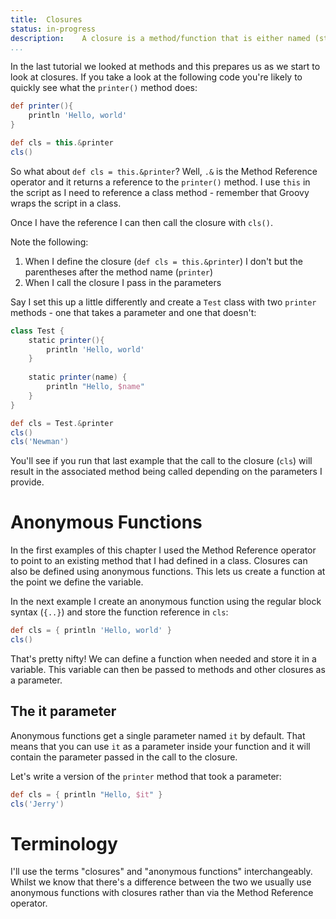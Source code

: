 ```yaml
---
title:	Closures
status:	in-progress
description:	A closure is a method/function that is either named (stored in a variable) or anonymous (passed directly to a method).
...
```


In the last tutorial we looked at methods and this prepares us as we start to look at closures. If you take a look at the following code you're likely to quickly see what the `printer()` method does:

```groovy
def printer(){
    println 'Hello, world'
}

def cls = this.&printer
cls()
```

So what about `def cls = this.&printer`? Well, `.&` is the Method Reference operator and it returns a reference to the `printer()` method. I use `this` in the script as I need to reference a class method - remember that Groovy wraps the script in a class.

Once I have the reference I can then call the closure with `cls()`.

Note the following:

1. When I define the closure (`def cls = this.&printer`) I don't but the parentheses after the method name (`printer`)
2. When I call the closure I pass in the parameters

Say I set this up a little differently and create a `Test` class with two `printer` methods - one that takes a parameter and one that doesn't:

```groovy
class Test {
    static printer(){
        println 'Hello, world'
    }
    
    static printer(name) {
        println "Hello, $name"
    }
}

def cls = Test.&printer
cls()
cls('Newman')
```

You'll see if you run that last example that the call to the closure (`cls`) will result in the associated method being called depending on the parameters I provide.

# Anonymous Functions

In the first examples of this chapter I used the Method Reference operator to point to an existing method that I had defined in a class. Closures can also be defined using anonymous functions. This lets us create a function at the point we define the variable.

In the next example I create an anonymous function using the regular block syntax (`{..}`) and store the function reference in `cls`:

```groovy
def cls = { println 'Hello, world' }
cls()
```

That's pretty nifty! We can define a function when needed and store it in a variable. This variable can then be passed to methods and other closures as a parameter.

## The it parameter

Anonymous functions get a single parameter named `it` by default. That means that you can use `it` as a parameter inside your function and it will contain the parameter passed in the call to the closure.

Let's write a version of the `printer` method that took a parameter:

```groovy
def cls = { println "Hello, $it" }
cls('Jerry')
```

# Terminology

I'll use the terms "closures" and "anonymous functions" interchangeably. Whilst we know that there's a difference between the two we usually use anonymous functions with closures rather than via the Method Reference operator.
